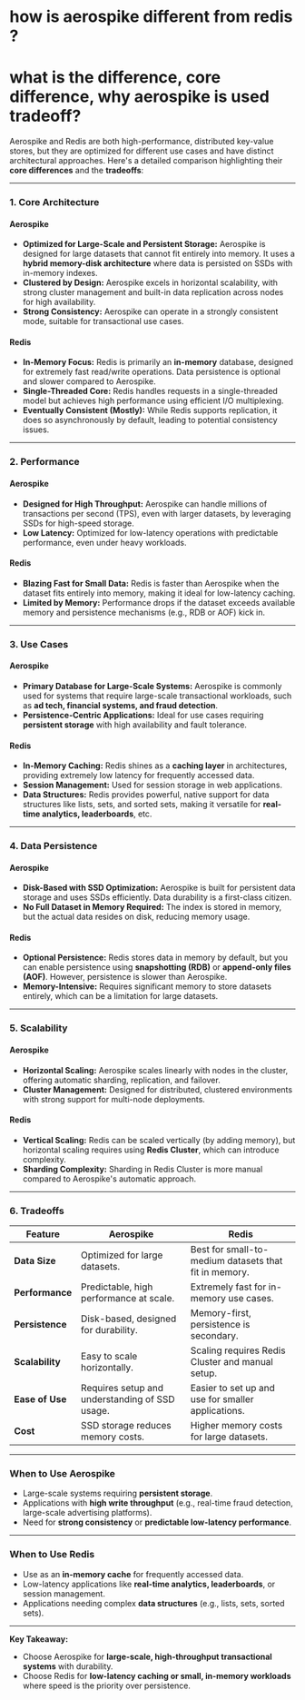 # how is aerospike different from redis ?

# what is the difference, core difference, why aerospike is used tradeoff?


Aerospike and Redis are both high-performance, distributed key-value stores, but they are optimized for different use cases and have distinct architectural approaches. Here's a detailed comparison highlighting their **core differences** and the **tradeoffs**:

---

### **1. Core Architecture**
#### **Aerospike**
- **Optimized for Large-Scale and Persistent Storage:**
  Aerospike is designed for large datasets that cannot fit entirely into memory. It uses a **hybrid memory-disk architecture** where data is persisted on SSDs with in-memory indexes.
- **Clustered by Design:**
  Aerospike excels in horizontal scalability, with strong cluster management and built-in data replication across nodes for high availability.
- **Strong Consistency:**
  Aerospike can operate in a strongly consistent mode, suitable for transactional use cases.

#### **Redis**
- **In-Memory Focus:**
  Redis is primarily an **in-memory** database, designed for extremely fast read/write operations. Data persistence is optional and slower compared to Aerospike.
- **Single-Threaded Core:**
  Redis handles requests in a single-threaded model but achieves high performance using efficient I/O multiplexing.
- **Eventually Consistent (Mostly):**
  While Redis supports replication, it does so asynchronously by default, leading to potential consistency issues.

---

### **2. Performance**
#### **Aerospike**
- **Designed for High Throughput:**
  Aerospike can handle millions of transactions per second (TPS), even with larger datasets, by leveraging SSDs for high-speed storage.
- **Low Latency:**
  Optimized for low-latency operations with predictable performance, even under heavy workloads.
  
#### **Redis**
- **Blazing Fast for Small Data:**
  Redis is faster than Aerospike when the dataset fits entirely into memory, making it ideal for low-latency caching.
- **Limited by Memory:**
  Performance drops if the dataset exceeds available memory and persistence mechanisms (e.g., RDB or AOF) kick in.

---

### **3. Use Cases**
#### **Aerospike**
- **Primary Database for Large-Scale Systems:**
  Aerospike is commonly used for systems that require large-scale transactional workloads, such as **ad tech, financial systems, and fraud detection**.
- **Persistence-Centric Applications:**
  Ideal for use cases requiring **persistent storage** with high availability and fault tolerance.

#### **Redis**
- **In-Memory Caching:**
  Redis shines as a **caching layer** in architectures, providing extremely low latency for frequently accessed data.
- **Session Management:**
  Used for session storage in web applications.
- **Data Structures:**
  Redis provides powerful, native support for data structures like lists, sets, and sorted sets, making it versatile for **real-time analytics, leaderboards**, etc.

---

### **4. Data Persistence**
#### **Aerospike**
- **Disk-Based with SSD Optimization:**
  Aerospike is built for persistent data storage and uses SSDs efficiently. Data durability is a first-class citizen.
- **No Full Dataset in Memory Required:**
  The index is stored in memory, but the actual data resides on disk, reducing memory usage.

#### **Redis**
- **Optional Persistence:**
  Redis stores data in memory by default, but you can enable persistence using **snapshotting (RDB)** or **append-only files (AOF)**. However, persistence is slower than Aerospike.
- **Memory-Intensive:**
  Requires significant memory to store datasets entirely, which can be a limitation for large datasets.

---

### **5. Scalability**
#### **Aerospike**
- **Horizontal Scaling:**
  Aerospike scales linearly with nodes in the cluster, offering automatic sharding, replication, and failover.
- **Cluster Management:**
  Designed for distributed, clustered environments with strong support for multi-node deployments.

#### **Redis**
- **Vertical Scaling:**
  Redis can be scaled vertically (by adding memory), but horizontal scaling requires using **Redis Cluster**, which can introduce complexity.
- **Sharding Complexity:**
  Sharding in Redis Cluster is more manual compared to Aerospike's automatic approach.

---

### **6. Tradeoffs**
| Feature                 | Aerospike                                         | Redis                                              |
|-------------------------|--------------------------------------------------|---------------------------------------------------|
| **Data Size**           | Optimized for large datasets.                    | Best for small-to-medium datasets that fit in memory. |
| **Performance**         | Predictable, high performance at scale.          | Extremely fast for in-memory use cases.           |
| **Persistence**         | Disk-based, designed for durability.             | Memory-first, persistence is secondary.           |
| **Scalability**         | Easy to scale horizontally.                      | Scaling requires Redis Cluster and manual setup.  |
| **Ease of Use**         | Requires setup and understanding of SSD usage.   | Easier to set up and use for smaller applications.|
| **Cost**                | SSD storage reduces memory costs.                | Higher memory costs for large datasets.           |

---

### **When to Use Aerospike**
- Large-scale systems requiring **persistent storage**.
- Applications with **high write throughput** (e.g., real-time fraud detection, large-scale advertising platforms).
- Need for **strong consistency** or **predictable low-latency performance**.

---

### **When to Use Redis**
- Use as an **in-memory cache** for frequently accessed data.
- Low-latency applications like **real-time analytics, leaderboards**, or session management.
- Applications needing complex **data structures** (e.g., lists, sets, sorted sets).

---

**Key Takeaway:**  
- Choose Aerospike for **large-scale, high-throughput transactional systems** with durability.  
- Choose Redis for **low-latency caching or small, in-memory workloads** where speed is the priority over persistence.